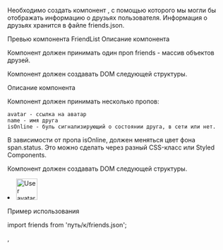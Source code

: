 Необходимо создать компонент <FriendList>, с помощью которого мы могли бы отображать информацию о друзьях пользователя. Информация о друзьях хранится в файле friends.json.

Превью компонента FriendList
Описание компонента <FriendList>

Компонент должен принимать один проп friends - массив объектов друзей.

Компонент должен создавать DOM следующей структуры.

<ul class="friend-list">
  <!-- Произвольное кол-во FriendListItem -->
</ul>

Описание компонента <FriendListItem>

Компонент должен принимать несколько пропов:

    avatar - ссылка на аватар
    name - имя друга
    isOnline - буль сигнализирующий о состоянии друга, в сети или нет.

В зависимости от пропа isOnline, должен меняться цвет фона span.status. Это можно сделать через разный CSS-класс или Styled Components.

Компонент должен создавать DOM следующей структуры.

<li class="item">
  <span class="status"></span>
  <img class="avatar" src="" alt="User avatar" width="48" />
  <p class="name"></p>
</li>

Пример использования

import friends from 'путь/к/friends.json';

<FriendList friends={friends} />,
